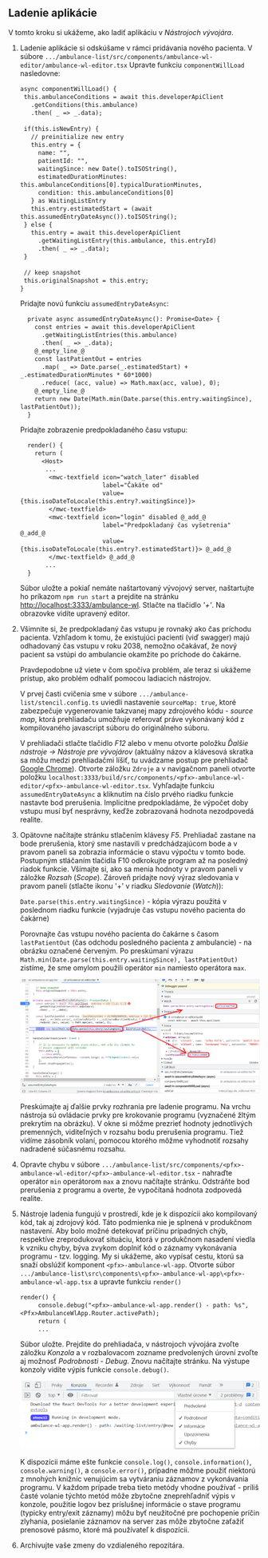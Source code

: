## Ladenie aplikácie

V tomto kroku si ukážeme, ako ladiť aplikáciu v _Nástrojoch vývojára_.

1. Ladenie aplikácie si odskúšame v rámci pridávania nového pacienta. V súbore
   `.../ambulance-list/src/components/ambulance-wl-editor/ambulance-wl-editor.tsx`
   Upravte funkciu `componentWillLoad` nasledovne:

    ```tsx
    async componentWillLoad() {       
     this.ambulanceConditions = await this.developerApiClient
       .getConditions(this.ambulance)
       .then( _ => _.data);
 
     if(this.isNewEntry) {
       // preinitialize new entry
       this.entry = {        
         name: "",
         patientId: "",
         waitingSince: new Date().toISOString(),
         estimatedDurationMinutes: this.ambulanceConditions[0].typicalDurationMinutes, 
         condition: this.ambulanceConditions[0]
       } as WaitingListEntry
       this.entry.estimatedStart = (await this.assumedEntryDateAsync()).toISOString();
     } else {
       this.entry = await this.developerApiClient
         .getWaitingListEntry(this.ambulance, this.entryId)
         .then( _ => _.data);
     }
 
     // keep snapshot 
     this.originalSnapshot = this.entry;
    }
    ```

   Pridajte novú funkciu `assumedEntryDateAsync`:

    ```tsx
      private async assumedEntryDateAsync(): Promise<Date> {
        const entries = await this.developerApiClient
          .getWaitingListEntries(this.ambulance)
          .then( _ => _.data);
        @_empty_line_@
        const lastPatientOut = entries
          .map( _ => Date.parse(_.estimatedStart) + _.estimatedDurationMinutes * 60*1000)
          .reduce( (acc, value) => Math.max(acc, value), 0);
        @_empty_line_@
        return new Date(Math.min(Date.parse(this.entry.waitingSince), lastPatientOut));
      }
    ```

   Pridajte zobrazenie predpokladaného času vstupu:

    ```tsx
      render() {
        return (
          <Host>
           ...
            <mwc-textfield icon="watch_later" disabled
                           label="Čakáte od" 
                           value={this.isoDateToLocale(this.entry?.waitingSince)}>
            </mwc-textfield>
            <mwc-textfield icon="login" disabled @_add_@
                           label="Predpokladaný čas vyšetrenia"  @_add_@
                           value={this.isoDateToLocale(this.entry?.estimatedStart)}> @_add_@
            </mwc-textfield> @_add_@
           ...
      }
    ```

   Súbor uložte a pokiaľ nemáte naštartovaný vývojový server, naštartujte ho príkazom
   `npm run start` a prejdite na stránku [http://localhost:3333/ambulance-wl](http://localhost:3333/ambulance-wl). Stlačte na tlačidlo _'+'_.
   Na obrazovke vidíte upravený editor.

2. Všimnite si, že predpokladaný čas vstupu je rovnaký ako čas príchodu pacienta. Vzhľadom k tomu, že existujúci pacienti (viď swagger) majú odhadovaný čas vstupu v roku 2038, nemožno očakávať, že nový pacient sa vstúpi do ambulancie okamžite po príchode do čakárne.

   Pravdepodobne už viete v čom spočíva problém,
   ale teraz si ukážeme prístup, ako problém odhaliť pomocou ladiacich nástrojov.

   V prvej časti cvičenia sme v súbore `.../ambulance-list/stencil.config.ts` uviedli nastavenie `sourceMap: true`,
   ktoré zabezpečuje vygenerovanie takzvanej mapy zdrojového kódu - _source map_, ktorá prehliadaču umožňuje
   referovať práve vykonávaný kód z kompilovaného javascript súboru do originálneho súboru.

   V prehliadači stlačte tlačidlo _F12_ alebo v menu otvorte položku _Ďalšie nástroje -> Nástroje pre vývojárov_ (aktuálny názov a
   klávesová skratka sa môžu medzi prehliadačmi líšiť, tu uvádzame postup pre prehliadač [Google Chrome](https://www.google.com/chrome/)).
   Otvorte záložku `Zdroje`  a v navigačnom paneli otvorte položku `localhost:3333/build/src/components/<pfx>-ambulance-wl-editor/<pfx>-ambulance-wl-editor.tsx`.
   Vyhľadajte funkciu `assumedEntryDateAsync` a kliknutím na číslo prvého riadku funkcie nastavte bod prerušenia. Implicitne predpokladáme,
   že výpočet doby vstupu musí byť nesprávny, keďže zobrazovaná hodnota nezodpovedá realite.

3. Opätovne načítajte stránku stlačením klávesy _F5_. Prehliadač zastane na bode prerušenia, ktorý sme nastavili v predchádzajúcom bode a v pravom paneli sa zobrazia informácie o stavu výpočtu v tomto bode. Postupným stláčaním tlačidla F10 odkrokujte program až na posledný riadok funkcie. Všímajte si, ako sa menia hodnoty v pravom paneli v záložke _Rozsah_ (_Scope_). Zároveň pridajte nový výraz sledovania v pravom paneli (stlačte ikonu '+' v riadku _Sledovanie_ (_Watch_)):

    `Date.parse(this.entry.waitingSince)` -  kópia výrazu použitá v poslednom riadku funkcie (vyjadruje čas vstupu nového pacienta do čakárne)

    Porovnajte čas vstupu nového pacienta do čakárne s časom `lastPatientOut` (čas odchodu posledného pacienta z ambulancie) - na obrázku označené červeným. Po preskúmaní výrazu `Math.min(Date.parse(this.entry.waitingSince), lastPatientOut)` zistíme, že sme omylom použili operátor `min` namiesto operátora `max`.

    ![Nastavenie bodu prerušenia](./img/dojo-set-breakpoint.png)

    Preskúmajte aj ďalšie prvky rozhrania pre ladenie programu. Na vrchu nástroja sú ovládacie prvky pre krokovanie programu (vyznačené žltým prekrytím na obrázku). V okne si môžme prezrieť hodnoty jednotlivých premenných, viditeľných v rozsahu bodu prerušenia programu. Tiež vidíme zásobník volaní, pomocou ktorého môžme vyhodnotiť rozsahy nadradené súčasnému rozsahu.

4. Opravte chybu v súbore `.../ambulance-list/src/components/<pfx>-ambulance-wl-editor/<pfx>-ambulance-wl-editor.tsx` - nahraďte operátor `min` operátorom `max` a znovu načítajte stránku. Odstráňte bod prerušenia z programu a overte, že vypočítaná hodnota zodpovedá realite.

5. Nástroje ladenia fungujú v prostredí, kde je k dispozícii ako kompilovaný kód, tak aj zdrojový kód. Táto podmienka nie je splnená v produkčnom nastavení. Aby bolo možné detekovať príčinu prípadných chýb, respektíve zreprodukovať situáciu, ktorá v produkčnom nasadení viedla k vzniku chyby, býva zvykom doplniť kód o záznamy vykonávania programu - tzv. logging. My si ukážeme, ako vypísať cestu, ktorú sa snaží obslúžiť komponent `<pfx>-ambulance-wl-app`. Otvorte súbor `.../ambulance-list\src\components\<pfx>-ambulance-wl-app\<pfx>-ambulance-wl-app.tsx` a upravte funkciu `render()`

    ```tsx
    render() {
         console.debug("<pfx>-ambulance-wl-app.render() - path: %s", <Pfx>AmbulanceWlApp.Router.activePath);
         return (
         ...
    ```
  
   Súbor uložte. Prejdite do prehliadača, v nástrojoch vývojára zvoľte záložku _Konzola_ a v rozbalovacom zozname predvolených úrovní zvoľte aj možnosť _Podrobnosti_ - _Debug_. Znovu načítajte stránku. Na výstupe konzoly vidíte výpis funkcie `console.debug()`.

   ![Výpis programu do konzoly](./img/dojo-console-log.png)

   K dispozícii máme ešte funkcie `console.log()`, `console.information()`, `console.warning()`, a `console.error()`, prípadne môžme použiť niektorú z mnohých knižníc venujúcim sa vytváraniu záznamov z vykonávania programu. V každom prípade treba tieto metódy vhodne používať - príliš časté volanie týchto metód môže zbytočne zneprehľadniť výpis v konzole, použitie logov bez príslušnej informácie o stave programu (typicky entry/exit záznamy) môžu byť neužitočné pre pochopenie príčin zlyhania, posielanie záznamov na server zas môže zbytočne zaťažiť prenosové pásmo, ktoré má používateľ k dispozícii.

6. Archivujte vaše zmeny do vzdialeného repozitára.
